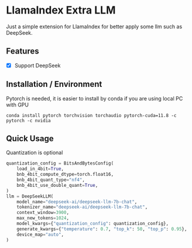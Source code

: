 # LlamaIndex Extra LLM
Just a simple extension for LlamaIndex for better apply some llm such as DeepSeek.

## Features
- [x] Support DeepSeek

## Installation / Environment
Pytorch is needed, it is easier to install by conda if you are using local PC with GPU
```shell
conda install pytorch torchvision torchaudio pytorch-cuda=11.8 -c pytorch -c nvidia
```

## Quick Usage
Quantization is optional
```python
quantization_config = BitsAndBytesConfig(
    load_in_4bit=True,
    bnb_4bit_compute_dtype=torch.float16,
    bnb_4bit_quant_type="nf4",
    bnb_4bit_use_double_quant=True,
)
llm = DeepSeekLLM(
    model_name="deepseek-ai/deepseek-llm-7b-chat",
    tokenizer_name="deepseek-ai/deepseek-llm-7b-chat",
    context_window=3900,
    max_new_tokens=1024,
    model_kwargs={"quantization_config": quantization_config},
    generate_kwargs={"temperature": 0.7, "top_k": 50, "top_p": 0.95},
    device_map="auto",
)
```